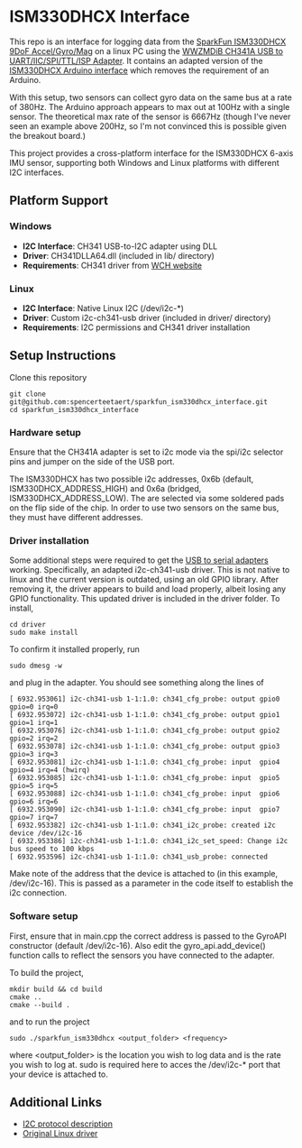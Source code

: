 # ISM330DHCX Interface

This repo is an interface for logging data from the [SparkFun ISM330DHCX 9DoF Accel/Gyro/Mag](https://www.sparkfun.com/sparkfun-6dof-imu-breakout-ism330dhcx-qwiic.html) on a linux PC using the [WWZMDiB CH341A USB to UART/IIC/SPI/TTL/ISP Adapter](https://manuals.plus/asin/B0BVH6BCF5). It contains an adapted version of the [ISM330DHCX Arduino interface](https://github.com/sparkfun/SparkFun_6DoF_ISM330DHCX_Arduino_Library/tree/main) which removes the requirement of an Arduino. 

With this setup, two sensors can collect gyro data on the same bus at a rate of 380Hz. The Arduino approach appears to max out at 100Hz with a single sensor. The theoretical max rate of the sensor is 6667Hz (though I've never seen an example above 200Hz, so I'm not convinced this is possible given the breakout board.)

This project provides a cross-platform interface for the ISM330DHCX 6-axis IMU sensor, supporting both Windows and Linux platforms with different I2C interfaces.

## Platform Support

### Windows
- **I2C Interface**: CH341 USB-to-I2C adapter using DLL
- **Driver**: CH341DLLA64.dll (included in lib/ directory)
- **Requirements**: CH341 driver from [WCH website](https://www.wch-ic.com/downloads/CH341PAR_EXE.html)

### Linux  
- **I2C Interface**: Native Linux I2C (/dev/i2c-*)
- **Driver**: Custom i2c-ch341-usb driver (included in driver/ directory)
- **Requirements**: I2C permissions and CH341 driver installation

## Setup Instructions 
Clone this repository 
```
git clone git@github.com:spencerteetaert/sparkfun_ism330dhcx_interface.git
cd sparkfun_ism330dhcx_interface
```

### Hardware setup 
Ensure that the CH341A adapter is set to i2c mode via the spi/i2c selector pins and jumper on the side of the USB port. 

The ISM330DHCX has two possible i2c addresses, 0x6b (default, ISM330DHCX_ADDRESS_HIGH) and 0x6a (bridged, ISM330DHCX_ADDRESS_LOW). The are selected via some soldered pads on the flip side of the chip. In order to use two sensors on the same bus, they must have different addresses. 

### Driver installation 
Some additional steps were required to get the [USB to serial adapters](https://www.amazon.ca/gp/product/B0B72K6VTW/?AssociateTag=sacsite05-20&tag=sacsite05-20) working. Specifically, an adapted i2c-ch341-usb driver. This is not native to linux and the current version is outdated, using an old GPIO library. After removing it, the driver appears to build and load properly, albeit losing any GPIO functionality. This updated driver is included in the driver folder. To install, 
```
cd driver
sudo make install
```
To confirm it installed properly, run 
```
sudo dmesg -w
```
and plug in the adapter. You should see something along the lines of 
```
[ 6932.953061] i2c-ch341-usb 1-1:1.0: ch341_cfg_probe: output gpio0 gpio=0 irq=0 
[ 6932.953072] i2c-ch341-usb 1-1:1.0: ch341_cfg_probe: output gpio1 gpio=1 irq=1 
[ 6932.953076] i2c-ch341-usb 1-1:1.0: ch341_cfg_probe: output gpio2 gpio=2 irq=2 
[ 6932.953078] i2c-ch341-usb 1-1:1.0: ch341_cfg_probe: output gpio3 gpio=3 irq=3 
[ 6932.953081] i2c-ch341-usb 1-1:1.0: ch341_cfg_probe: input  gpio4 gpio=4 irq=4 (hwirq)
[ 6932.953085] i2c-ch341-usb 1-1:1.0: ch341_cfg_probe: input  gpio5 gpio=5 irq=5 
[ 6932.953088] i2c-ch341-usb 1-1:1.0: ch341_cfg_probe: input  gpio6 gpio=6 irq=6 
[ 6932.953090] i2c-ch341-usb 1-1:1.0: ch341_cfg_probe: input  gpio7 gpio=7 irq=7 
[ 6932.953382] i2c-ch341-usb 1-1:1.0: ch341_i2c_probe: created i2c device /dev/i2c-16
[ 6932.953386] i2c-ch341-usb 1-1:1.0: ch341_i2c_set_speed: Change i2c bus speed to 100 kbps
[ 6932.953596] i2c-ch341-usb 1-1:1.0: ch341_usb_probe: connected
```
Make note of the address that the device is attached to (in this example, /dev/i2c-16). This is passed as a parameter in the code itself to establish the i2c connection. 

### Software setup
First, ensure that in main.cpp the correct address is passed to the GyroAPI constructor (default /dev/i2c-16). Also edit the gyro_api.add_device() function calls to reflect the sensors you have connected to the adapter. 

To build the project, 
```
mkdir build && cd build 
cmake ..
cmake --build .
```
and to run the project 
```
sudo ./sparkfun_ism330dhcx <output_folder> <frequency> 
```
where <output_folder> is the location you wish to log data and <frequency> is the rate you wish to log at. sudo is required here to acces the /dev/i2c-* port that your device is attached to. 

## Additional Links
- [I2C protocol description](https://www.ti.com/lit/an/slva704/slva704.pdf?ts=1756996414251)
- [Original Linux driver](https://www.wch-ic.com/downloads/CH341SER_LINUX_ZIP.html)
